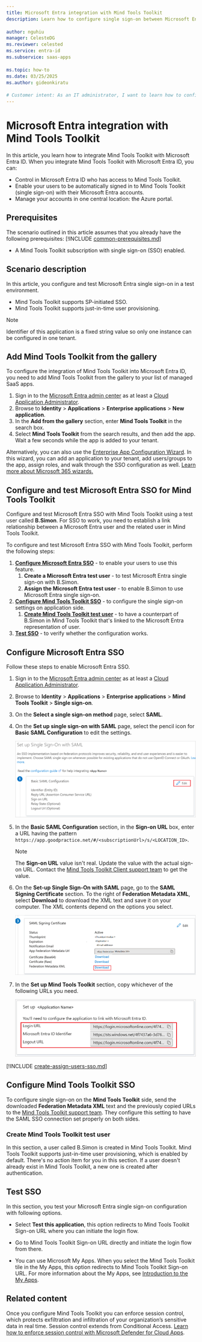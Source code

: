 ```yaml
---
title: Microsoft Entra integration with Mind Tools Toolkit
description: Learn how to configure single sign-on between Microsoft Entra ID and Mind Tools Toolkit.

author: nguhiu
manager: CelesteDG
ms.reviewer: celested
ms.service: entra-id
ms.subservice: saas-apps

ms.topic: how-to
ms.date: 03/25/2025
ms.author: gideonkiratu

# Customer intent: As an IT administrator, I want to learn how to configure single sign-on between Microsoft Entra ID and Mind Tools Toolkit so that I can control who has access to Mind Tools Toolkit, enable automatic sign-in with Microsoft Entra accounts, and manage my accounts in one central location.
---
```

# Microsoft Entra integration with Mind Tools Toolkit

In this article,  you learn how to integrate Mind Tools Toolkit with Microsoft Entra ID. When you integrate Mind Tools Toolkit with Microsoft Entra ID, you can:

* Control in Microsoft Entra ID who has access to Mind Tools Toolkit.
* Enable your users to be automatically signed in to Mind Tools Toolkit (single sign-on) with their Microsoft Entra accounts.
* Manage your accounts in one central location: the Azure portal.

## Prerequisites
The scenario outlined in this article assumes that you already have the following prerequisites:
[!INCLUDE [common-prerequisites.md](~/identity/saas-apps/includes/common-prerequisites.md)]
* A Mind Tools Toolkit subscription with single sign-on (SSO) enabled.

## Scenario description

In this article,  you configure and test Microsoft Entra single sign-on in a test environment.

* Mind Tools Toolkit supports SP-initiated SSO.
* Mind Tools Toolkit supports just-in-time user provisioning.

> [!NOTE]
> Identifier of this application is a fixed string value so only one instance can be configured in one tenant.

## Add Mind Tools Toolkit from the gallery

To configure the integration of Mind Tools Toolkit into Microsoft Entra ID, you need to add Mind Tools Toolkit from the gallery to your list of managed SaaS apps.

1. Sign in to the [Microsoft Entra admin center](https://entra.microsoft.com) as at least a [Cloud Application Administrator](~/identity/role-based-access-control/permissions-reference.md#cloud-application-administrator).
1. Browse to **Identity** > **Applications** > **Enterprise applications** > **New application**.
1. In the **Add from the gallery** section, enter **Mind Tools Toolkit** in the search box.
1. Select **Mind Tools Toolkit** from the search results, and then add the app. Wait a few seconds while the app is added to your tenant.

 Alternatively, you can also use the [Enterprise App Configuration Wizard](https://portal.office.com/AdminPortal/home?Q=Docs#/azureadappintegration). In this wizard, you can add an application to your tenant, add users/groups to the app, assign roles, and walk through the SSO configuration as well. [Learn more about Microsoft 365 wizards.](/microsoft-365/admin/misc/azure-ad-setup-guides)

<a name='configure-and-test-azure-ad-sso-for-mind-tools-toolkit'></a>

## Configure and test Microsoft Entra SSO for Mind Tools Toolkit

Configure and test Microsoft Entra SSO with Mind Tools Toolkit using a test user called **B.Simon**. For SSO to work, you need to establish a link relationship between a Microsoft Entra user and the related user in Mind Tools Toolkit.

To configure and test Microsoft Entra SSO with Mind Tools Toolkit, perform the following steps:

1. **[Configure Microsoft Entra SSO](#configure-azure-ad-sso)** - to enable your users to use this feature.
    1. **Create a Microsoft Entra test user** - to test Microsoft Entra single sign-on with B.Simon.
    1. **Assign the Microsoft Entra test user** - to enable B.Simon to use Microsoft Entra single sign-on.
1. **[Configure Mind Tools Toolkit SSO](#configure-mind-tools-toolkit-sso)** - to configure the single sign-on settings on application side.
    1. **[Create Mind Tools Toolkit test user](#create-mind-tools-toolkit-test-user)** - to have a counterpart of B.Simon in Mind Tools Toolkit that's linked to the Microsoft Entra representation of user.
1. **[Test SSO](#test-sso)** - to verify whether the configuration works.

<a name='configure-azure-ad-sso'></a>

## Configure Microsoft Entra SSO

Follow these steps to enable Microsoft Entra SSO.

1. Sign in to the [Microsoft Entra admin center](https://entra.microsoft.com) as at least a [Cloud Application Administrator](~/identity/role-based-access-control/permissions-reference.md#cloud-application-administrator).
1. Browse to **Identity** > **Applications** > **Enterprise applications** > **Mind Tools Toolkit** > **Single sign-on**.
1. On the **Select a single sign-on method** page, select **SAML**.
1. On the **Set up single sign-on with SAML** page, select the pencil icon for **Basic SAML Configuration** to edit the settings.

   ![Edit Basic SAML Configuration](common/edit-urls.png)

1. In the **Basic SAML Configuration** section, in the **Sign-on URL** box, enter a URL having the pattern `https://app.goodpractice.net/#/<subscriptionUrl>/s/<LOCATION_ID>`.

    > [!NOTE]
    > The **Sign-on URL** value isn't real. Update the value with the actual sign-on URL. Contact the [Mind Tools Toolkit Client support team](mailto:support@goodpractice.com) to get the value.

1. On the **Set-up Single Sign-On with SAML** page, go to the **SAML Signing Certificate** section. To the right of **Federation Metadata XML**, select **Download** to download the XML text and save it on your computer. The XML contents depend on the options you select.

    ![The SAML Signing Certificate section, with Download highlighted next to Federation Metadata XML](common/metadataxml.png)

1. In the **Set up Mind Tools Toolkit** section, copy whichever of the following URLs you need.

    ![The Set up Mind Tools Toolkit section, with the configuration URLs highlighted](common/copy-configuration-urls.png)

<a name='create-an-azure-ad-test-user'></a>

[!INCLUDE [create-assign-users-sso.md](~/identity/saas-apps/includes/create-assign-users-sso.md)]

## Configure Mind Tools Toolkit SSO

To configure single sign-on on the **Mind Tools Toolkit** side, send the downloaded **Federation Metadata XML** text and the previously copied URLs to the [Mind Tools Toolkit support team](mailto:support@goodpractice.com). They configure this setting to have the SAML SSO connection set properly on both sides.

### Create Mind Tools Toolkit test user

In this section, a user called B.Simon is created in Mind Tools Toolkit. Mind Tools Toolkit supports just-in-time user provisioning, which is enabled by default. There's no action item for you in this section. If a user doesn't already exist in Mind Tools Toolkit, a new one is created after authentication.

## Test SSO

In this section, you test your Microsoft Entra single sign-on configuration with following options. 

* Select **Test this application**, this option redirects to Mind Tools Toolkit Sign-on URL where you can initiate the login flow. 

* Go to Mind Tools Toolkit Sign-on URL directly and initiate the login flow from there.

* You can use Microsoft My Apps. When you select the Mind Tools Toolkit tile in the My Apps, this option redirects to Mind Tools Toolkit Sign-on URL. For more information about the My Apps, see [Introduction to the My Apps](https://support.microsoft.com/account-billing/sign-in-and-start-apps-from-the-my-apps-portal-2f3b1bae-0e5a-4a86-a33e-876fbd2a4510).

## Related content

Once you configure Mind Tools Toolkit you can enforce session control, which protects exfiltration and infiltration of your organization’s sensitive data in real time. Session control extends from Conditional Access. [Learn how to enforce session control with Microsoft Defender for Cloud Apps](/cloud-app-security/proxy-deployment-aad).
